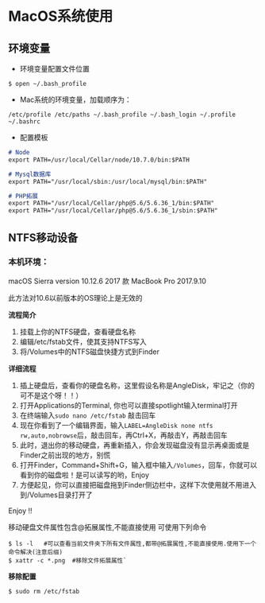 # MacOS系统使用

## 环境变量

- 环境变量配置文件位置 

```shell
$ open ~/.bash_profile
```

- Mac系统的环境变量，加载顺序为：

```shell
/etc/profile /etc/paths ~/.bash_profile ~/.bash_login ~/.profile ~/.bashrc
```

- 配置模板

```markdown
# Node 
export PATH=/usr/local/Cellar/node/10.7.0/bin:$PATH

# Mysql数据库
export PATH="/usr/local/sbin:/usr/local/mysql/bin:$PATH"  

# PHP拓展
export PATH="/usr/local/Cellar/php@5.6/5.6.36_1/bin:$PATH"
export PATH="/usr/local/Cellar/php@5.6/5.6.36_1/sbin:$PATH"
```



## NTFS移动设备

### 本机环境： 

macOS Sierra version 10.12.6 
2017 款 MacBook Pro 
2017.9.10

此方法对10.6以前版本的OS理论上是无效的 

**流程简介**

1. 挂载上你的NTFS硬盘，查看硬盘名称
2. 编辑/etc/fstab文件，使其支持NTFS写入
3. 将/Volumes中的NTFS磁盘快捷方式到Finder

**详细流程**

1. 插上硬盘后，查看你的硬盘名称，这里假设名称是AngleDisk，牢记之（你的可不是这个呀！！）
2. 打开Applications的Terminal, 你也可以直接spotlight输入terminal打开
3. 在终端输入`sudo nano /etc/fstab` 敲击回车
4. 现在你看到了一个编辑界面，输入`LABEL=AngleDisk none ntfs rw,auto,nobrowse`后，敲击回车，再Ctrl+X，再敲击Y，再敲击回车
5. 此时，退出你的移动硬盘，再重新插入，你会发现磁盘没有显示再桌面或是Finder之前出现的地方，别慌
6. 打开Finder，Command+Shift+G，输入框中输入`/Volumes`，回车，你就可以看到你的磁盘啦！是可以读写的哟，Enjoy
7. 方便起见，你可以直接把磁盘拖到Finder侧边栏中，这样下次使用就不用进入到/Volumes目录打开了

Enjoy !!

移动硬盘文件属性包含@拓展属性,不能直接使用 可使用下列命令

```shell
$ ls -l   #可以查看当前文件夹下所有文件属性,都带@拓展属性,不能直接使用.使用下一个命令解决(注意后缀) 
$ xattr -c *.png  #移除文件拓展属性`
```

**移除配置**

```shell
$ sudo rm /etc/fstab
```

